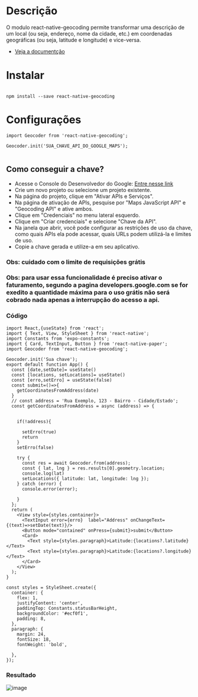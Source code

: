 # Descrição

O modulo react-native-geocoding permite transformar uma descrição de um local (ou seja, endereço, nome da cidade, etc.) 
em coordenadas geográficas (ou seja, latitude e longitude) e vice-versa.

- <a href="https://www.npmjs.com/package/react-native-geocoding">Veja a documentção</a>


# Instalar

```

npm install --save react-native-geocoding

```

# Configurações

```
import Geocoder from 'react-native-geocoding';

Geocoder.init('SUA_CHAVE_API_DO_GOOGLE_MAPS');


```
## Como conseguir a chave?


- Acesse o Console do Desenvolvedor do Google: <a href="https://console.developers.google.com/">Entre nesse link</a>
- Crie um novo projeto ou selecione um projeto existente.
- Na página do projeto, clique em "Ativar APIs e Serviços".
- Na página de ativação de APIs, pesquise por "Maps JavaScript API" e "Geocoding API" e ative ambos.
- Clique em "Credenciais" no menu lateral esquerdo.
- Clique em "Criar credenciais" e selecione "Chave da API".
- Na janela que abrir, você pode configurar as restrições de uso da chave, como quais APIs ela pode acessar, quais URLs podem utilizá-la e limites de uso.
- Copie a chave gerada e utilize-a em seu aplicativo.

### Obs: cuidado com o limite de requisições grátis
### Obs: para usar essa funcionalidade é preciso ativar o faturamento, segundo a pagina developers.google.com se for exedito a quantidade máxima para o uso grátis não será cobrado nada apenas a interrupção do acesso a api.

### Código

```
import React,{useState} from 'react';
import { Text, View, StyleSheet } from 'react-native';
import Constants from 'expo-constants';
import { Card, TextInput, Button } from 'react-native-paper';
import Geocoder from 'react-native-geocoding';

Geocoder.init('Sua chave');
export default function App() {
  const [date,setDate]= useState()
  const [locations, setLocations]= useState()
  const [erro,setErro] = useState(false)
  const submit=()=>{
    getCoordinatesFromAddress(date)
  }
  // const address = 'Rua Exemplo, 123 - Bairro - Cidade/Estado';
  const getCoordinatesFromAddress = async (address) => {
    

    if(!address){
      
      setErro(true)
      return
    }
    setErro(false)
    
    try {
      const res = await Geocoder.from(address);
      const { lat, lng } = res.results[0].geometry.location;
      console.log(lat)
      setLocations({ latitude: lat, longitude: lng });
    } catch (error) {
      console.error(error);
      
    }
  };
  return (
    <View style={styles.container}>
      <TextInput error={erro}  label="Address" onChangeText={(text)=>setDate(text)}/>
      <Button mode="contained" onPress={submit}>submit</Button>
      <Card>
        <Text style={styles.paragraph}>Latitude:{locations?.latitude}</Text>
        <Text style={styles.paragraph}>Latitude:{locations?.longitude}</Text>
      </Card>
    </View>
  );
}

const styles = StyleSheet.create({
  container: {
    flex: 1,
    justifyContent: 'center',
    paddingTop: Constants.statusBarHeight,
    backgroundColor: '#ecf0f1',
    padding: 8,
  },
  paragraph: {
    margin: 24,
    fontSize: 18,
    fontWeight: 'bold',
    
  },
});

```

### Resultado

![image](https://user-images.githubusercontent.com/60934938/232120282-750a84c5-5fdc-432a-b6cf-9daab599951a.png)
